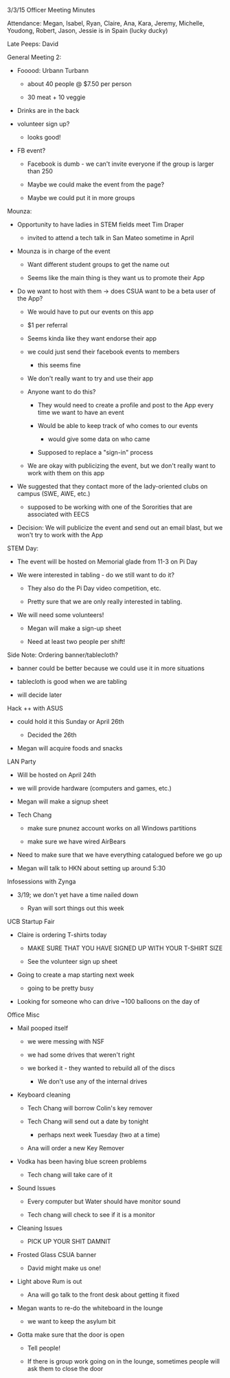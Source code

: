 3/3/15 Officer Meeting Minutes

Attendance: Megan, Isabel, Ryan, Claire, Ana, Kara, Jeremy, Michelle,
Youdong, Robert, Jason, Jessie is in Spain (lucky ducky)

Late Peeps: David

General Meeting 2:

-   Fooood: Urbann Turbann

    -   about 40 people @ \$7.50 per person

    -   30 meat + 10 veggie

-   Drinks are in the back

-   volunteer sign up?

    -   looks good!

-   FB event?

    -   Facebook is dumb - we can't invite everyone if the group is
        larger than 250

    -   Maybe we could make the event from the page?

    -   Maybe we could put it in more groups

Mounza:

-   Opportunity to have ladies in STEM fields meet Tim Draper

    -   invited to attend a tech talk in San Mateo sometime in April

-   Mounza is in charge of the event

    -   Want different student groups to get the name out

    -   Seems like the main thing is they want us to promote their App

-   Do we want to host with them -\> does CSUA want to be a beta user of
    the App?

    -   We would have to put our events on this app

    -   \$1 per referral

    -   Seems kinda like they want endorse their app

    -   we could just send their facebook events to members

        -   this seems fine

    -   We don't really want to try and use their app

    -   Anyone want to do this?

        -   They would need to create a profile and post to the App
            every time we want to have an event

        -   Would be able to keep track of who comes to our events

            -   would give some data on who came

        -   Supposed to replace a "sign-in" process

    -   We are okay with publicizing the event, but we don't really want
        to work with them on this app

-   We suggested that they contact more of the lady-oriented clubs on
    campus (SWE, AWE, etc.)

    -   supposed to be working with one of the Sororities that are
        associated with EECS

-   Decision: We will publicize the event and send out an email blast,
    but we won't try to work with the App

STEM Day:

-   The event will be hosted on Memorial glade from 11-3 on Pi Day

-   We were interested in tabling - do we still want to do it?

    -   They also do the Pi Day video competition, etc.

    -   Pretty sure that we are only really interested in tabling.

-   We will need some volunteers!

    -   Megan will make a sign-up sheet

    -   Need at least two people per shift!

Side Note: Ordering banner/tablecloth?

-   banner could be better because we could use it in more situations

-   tablecloth is good when we are tabling

-   will decide later

Hack ++ with ASUS

-   could hold it this Sunday or April 26th

    -   Decided the 26th

-   Megan will acquire foods and snacks

LAN Party

-   Will be hosted on April 24th

-   we will provide hardware (computers and games, etc.)

-   Megan will make a signup sheet

-   Tech Chang

    -   make sure pnunez account works on all Windows partitions

    -   make sure we have wired AirBears

-   Need to make sure that we have everything catalogued before we go up

-   Megan will talk to HKN about setting up around 5:30

Infosessions with Zynga

-   3/19; we don't yet have a time nailed down

    -   Ryan will sort things out this week

UCB Startup Fair

-   Claire is ordering T-shirts today

    -   MAKE SURE THAT YOU HAVE SIGNED UP WITH YOUR T-SHIRT SIZE

    -   See the volunteer sign up sheet

-   Going to create a map starting next week

    -   going to be pretty busy

-   Looking for someone who can drive \~100 balloons on the day of

Office Misc

-   Mail pooped itself

    -   we were messing with NSF

    -   we had some drives that weren't right

    -   we borked it - they wanted to rebuild all of the discs

        -   We don't use any of the internal drives

-   Keyboard cleaning

    -   Tech Chang will borrow Colin's key remover

    -   Tech Chang will send out a date by tonight

        -   perhaps next week Tuesday (two at a time)

    -   Ana will order a new Key Remover

-   Vodka has been having blue screen problems

    -   Tech chang will take care of it

-   Sound Issues

    -   Every computer but Water should have monitor sound

    -   Tech chang will check to see if it is a monitor

-   Cleaning Issues

    -   PICK UP YOUR SHIT DAMNIT

-   Frosted Glass CSUA banner

    -   David might make us one!

-   Light above Rum is out

    -   Ana will go talk to the front desk about getting it fixed

-   Megan wants to re-do the whiteboard in the lounge

    -   we want to keep the asylum bit

-   Gotta make sure that the door is open

    -   Tell people!

    -   If there is group work going on in the lounge, sometimes people
        will ask them to close the door

